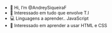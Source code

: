 - 👋 Hi, I’m @AndreySiqueiraF
- 👀 Interessado em tudo que envolve T.I
- 💻 Linguagens a aprender.. JavaScript
- 🤠 Interessado em aprender a usar HTML e CSS
